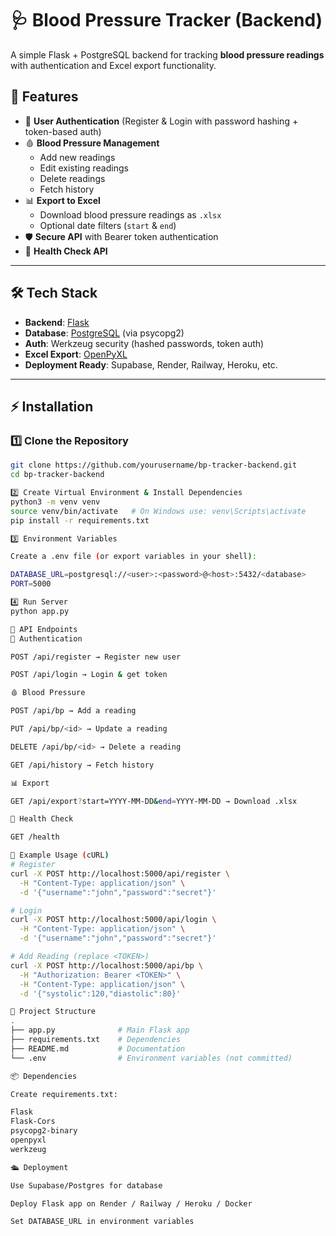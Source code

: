 # 🩺 Blood Pressure Tracker (Backend)

A simple Flask + PostgreSQL backend for tracking **blood pressure readings** with authentication and Excel export functionality.

## 🚀 Features
- 🔑 **User Authentication** (Register & Login with password hashing + token-based auth)
- 🩸 **Blood Pressure Management**
  - Add new readings
  - Edit existing readings
  - Delete readings
  - Fetch history
- 📊 **Export to Excel**
  - Download blood pressure readings as `.xlsx`
  - Optional date filters (`start` & `end`)
- 🛡️ **Secure API** with Bearer token authentication
- 🏥 **Health Check API**

---

## 🛠️ Tech Stack
- **Backend**: [Flask](https://flask.palletsprojects.com/)
- **Database**: [PostgreSQL](https://www.postgresql.org/) (via psycopg2)
- **Auth**: Werkzeug security (hashed passwords, token auth)
- **Excel Export**: [OpenPyXL](https://openpyxl.readthedocs.io/)
- **Deployment Ready**: Supabase, Render, Railway, Heroku, etc.

---

## ⚡ Installation

### 1️⃣ Clone the Repository
```bash
git clone https://github.com/yourusername/bp-tracker-backend.git
cd bp-tracker-backend

2️⃣ Create Virtual Environment & Install Dependencies
python3 -m venv venv
source venv/bin/activate   # On Windows use: venv\Scripts\activate
pip install -r requirements.txt

3️⃣ Environment Variables

Create a .env file (or export variables in your shell):

DATABASE_URL=postgresql://<user>:<password>@<host>:5432/<database>
PORT=5000

4️⃣ Run Server
python app.py

📡 API Endpoints
🔐 Authentication

POST /api/register → Register new user

POST /api/login → Login & get token

🩸 Blood Pressure

POST /api/bp → Add a reading

PUT /api/bp/<id> → Update a reading

DELETE /api/bp/<id> → Delete a reading

GET /api/history → Fetch history

📊 Export

GET /api/export?start=YYYY-MM-DD&end=YYYY-MM-DD → Download .xlsx

🏥 Health Check

GET /health

📝 Example Usage (cURL)
# Register
curl -X POST http://localhost:5000/api/register \
  -H "Content-Type: application/json" \
  -d '{"username":"john","password":"secret"}'

# Login
curl -X POST http://localhost:5000/api/login \
  -H "Content-Type: application/json" \
  -d '{"username":"john","password":"secret"}'

# Add Reading (replace <TOKEN>)
curl -X POST http://localhost:5000/api/bp \
  -H "Authorization: Bearer <TOKEN>" \
  -H "Content-Type: application/json" \
  -d '{"systolic":120,"diastolic":80}'

📂 Project Structure
.
├── app.py              # Main Flask app
├── requirements.txt    # Dependencies
├── README.md           # Documentation
└── .env                # Environment variables (not committed)

📦 Dependencies

Create requirements.txt:

Flask
Flask-Cors
psycopg2-binary
openpyxl
werkzeug

🛳️ Deployment

Use Supabase/Postgres for database

Deploy Flask app on Render / Railway / Heroku / Docker

Set DATABASE_URL in environment variables
